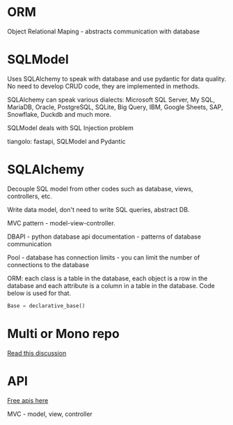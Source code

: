 # ORM

Object Relational Maping - abstracts communication with database

# SQLModel

Uses SQLAlchemy to speak with database and use pydantic for data quality. No need to develop CRUD code, they are implemented in methods.

SQLAlchemy can speak various dialects: Microsoft SQL Server, My SQL, MariaDB, Oracle, PostgreSQL, SQLite, Big Query, IBM, Google Sheets, SAP, Snowflake, Duckdb and much more.

SQLModel deals with SQL Injection problem

tiangolo: fastapi, SQLModel and Pydantic

# SQLAlchemy

Decouple SQL model from other codes such as database, views, controllers, etc.

Write data model, don't need to write SQL queries, abstract DB.

MVC pattern - model-view-controller.

DBAPI - python database api documentation - patterns of database communication

Pool - database has connection limits - you can limit the number of connections to the database

ORM: each class is a table in the database, each object is a row in the database and each attribute is a column in a table in the database. Code below is used for that.

```python
Base = declarative_base()
```

# Multi or Mono repo

[Read this discussion](https://www.thoughtworks.com/en-br/insights/blog/agile-engineering-practices/monorepo-vs-multirepo)

# API

[Free apis here](https://rapidapi.com/collection/list-of-free-apis)

MVC - model, view, controller
